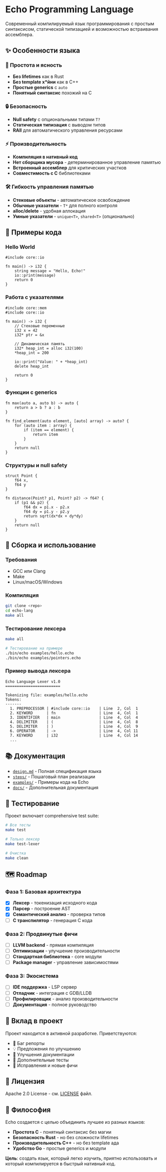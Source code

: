 # Echo Programming Language

Современный компилируемый язык программирования с простым синтаксисом, статической типизацией и возможностью встраивания ассемблера.

## ✨ Особенности языка

### 🎯 Простота и ясность
- **Без lifetimes** как в Rust
- **Без template х*йни** как в C++
- **Простые generics** с `auto`
- **Понятный синтаксис** похожий на C

### 🔒 Безопасность
- **Null safety** с опциональными типами `T?`
- **Статическая типизация** с выводом типов
- **RAII** для автоматического управления ресурсами

### ⚡ Производительность
- **Компиляция в нативный код**
- **Нет сборщика мусора** - детерминированное управление памятью
- **Встроенный ассемблер** для критических участков
- **Совместимость с C** библиотеками

### 🛠 Гибкость управления памятью
- **Стековые объекты** - автоматическое освобождение
- **Обычные указатели** - `T*` для полного контроля
- **alloc/delete** - удобная аллокация
- **Умные указатели** - `unique<T>`, `shared<T>` (опционально)

## 📝 Примеры кода

### Hello World
```echo
#include core::io

fn main() -> i32 {
    string message = "Hello, Echo!"
    io::print(message)
    return 0
}
```

### Работа с указателями
```echo
#include core::mem
#include core::io

fn main() -> i32 {
    // Стековые переменные
    i32 x = 42
    i32* ptr = &x
    
    // Динамическая память
    i32* heap_int = alloc i32(100)
    *heap_int = 200
    
    io::print("Value: " + *heap_int)
    delete heap_int
    
    return 0
}
```

### Функции с generics
```echo
fn max(auto a, auto b) -> auto {
    return a > b ? a : b
}

fn find_element(auto element, [auto] array) -> auto? {
    for (auto item : array) {
        if (item == element) {
            return item
        }
    }
    return null
}
```

### Структуры и null safety
```echo
struct Point {
    f64 x,
    f64 y
}

fn distance(Point? p1, Point? p2) -> f64? {
    if (p1 && p2) {
        f64 dx = p1.x - p2.x
        f64 dy = p1.y - p2.y
        return sqrt(dx*dx + dy*dy)
    }
    return null
}
```

## 🔧 Сборка и использование

### Требования
- GCC или Clang
- Make
- Linux/macOS/Windows

### Компиляция
```bash
git clone <repo>
cd echo-lang
make all
```

### Тестирование лексера
```bash
make all

# Тестирование на примере
./bin/echo examples/hello.echo
./bin/echo examples/pointers.echo
```

### Пример вывода лексера
```
Echo Language Lexer v1.0
========================

Tokenizing file: examples/hello.echo
Tokens:
-------
  1. PREPROCESSOR | #include core::io    | Line  2, Col  1
  2. KEYWORD      | fn                   | Line  4, Col  1
  3. IDENTIFIER   | main                 | Line  4, Col  4
  4. DELIMITER    | (                    | Line  4, Col  8
  5. DELIMITER    | )                    | Line  4, Col  9
  6. OPERATOR     | ->                   | Line  4, Col 11
  7. KEYWORD      | i32                  | Line  4, Col 14
  ...
```

## 📚 Документация

- [`design.md`](design.md) - Полная спецификация языка
- [`steps/`](steps/) - Пошаговый план реализации
- [`examples/`](examples/) - Примеры кода на Echo
- [`docs/`](docs/) - Дополнительная документация

## 🧪 Тестирование

Проект включает comprehensive test suite:

```bash
# Все тесты
make test

# Только лексер
make test-lexer

# Очистка
make clean
```

## 🗺 Roadmap

### Фаза 1: Базовая архитектура
- [x] **Лексер** - токенизация исходного кода
- [x] **Парсер** - построение AST
- [x] **Семантический анализ** - проверка типов
- [ ] **C транспилятор** - генерация C кода

### Фаза 2: Продвинутые фичи
- [ ] **LLVM backend** - прямая компиляция
- [ ] **Оптимизации** - улучшение производительности
- [ ] **Стандартная библиотека** - core модули
- [ ] **Package manager** - управление зависимостями

### Фаза 3: Экосистема
- [ ] **IDE поддержка** - LSP сервер
- [ ] **Отладчик** - интеграция с GDB/LLDB
- [ ] **Профилировщик** - анализ производительности
- [ ] **Документация** - полное руководство

## 🤝 Вклад в проект

Проект находится в активной разработке. Приветствуются:

- 🐛 Баг репорты
- 💡 Предложения по улучшению
- 📝 Улучшения документации
- 🧪 Дополнительные тесты
- 🔧 Исправления и новые фичи

## 📄 Лицензия

Apache 2.0 License - см. [LICENSE](LICENSE) файл.

## 🎯 Философия

Echo создается с целью объединить лучшее из разных языков:

- **Простота C** - понятный синтаксис без магии
- **Безопасность Rust** - но без сложности lifetimes
- **Производительность C++** - но без template ада
- **Удобство Go** - простые generics и модули

**Цель**: создать язык, который легко изучить, приятно использовать и который компилируется в быстрый нативный код. 